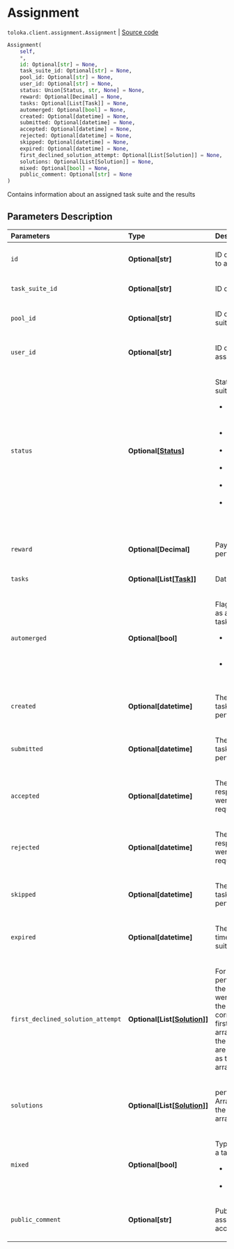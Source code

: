 # Assignment
`toloka.client.assignment.Assignment` | [Source code](https://github.com/Toloka/toloka-kit/blob/v0.1.24/src/client/assignment.py#L19)

```python
Assignment(
    self,
    *,
    id: Optional[str] = None,
    task_suite_id: Optional[str] = None,
    pool_id: Optional[str] = None,
    user_id: Optional[str] = None,
    status: Union[Status, str, None] = None,
    reward: Optional[Decimal] = None,
    tasks: Optional[List[Task]] = None,
    automerged: Optional[bool] = None,
    created: Optional[datetime] = None,
    submitted: Optional[datetime] = None,
    accepted: Optional[datetime] = None,
    rejected: Optional[datetime] = None,
    skipped: Optional[datetime] = None,
    expired: Optional[datetime] = None,
    first_declined_solution_attempt: Optional[List[Solution]] = None,
    solutions: Optional[List[Solution]] = None,
    mixed: Optional[bool] = None,
    public_comment: Optional[str] = None
)
```

Contains information about an assigned task suite and the results

## Parameters Description

| Parameters | Type | Description |
| :----------| :----| :-----------|
`id`|**Optional\[str\]**|<p>ID of the task suite assignment to a performer.</p>
`task_suite_id`|**Optional\[str\]**|<p>ID of a task suite.</p>
`pool_id`|**Optional\[str\]**|<p>ID of the pool that the task suite belongs to.</p>
`user_id`|**Optional\[str\]**|<p>ID of the performer who was assigned the task suite.</p>
`status`|**Optional\[[Status](toloka.client.assignment.Assignment.Status.md)\]**|<p>Status of an assigned task suite.<ul><li>ACTIVE - In the process of execution by the performer.</li><li>SUBMITTED - Completed but not checked.</li><li>ACCEPTED - Accepted by the requester.</li><li>REJECTED - Rejected by the requester.</li><li>SKIPPED - Skipped by the performer.</li><li>EXPIRED - The time for completing the tasks expired.</li></ul></p>
`reward`|**Optional\[Decimal\]**|<p>Payment received by the performer.</p>
`tasks`|**Optional\[List\[[Task](toloka.client.task.Task.md)\]\]**|<p>Data for the tasks.</p>
`automerged`|**Optional\[bool\]**|<p>Flag of the response received as a result of merging identical tasks. Value:<ul><li>True - The response was recorded when identical tasks were merged.</li><li>False - Normal performer response.</li></ul></p>
`created`|**Optional\[datetime\]**|<p>The date and time when the task suite was assigned to a performer.</p>
`submitted`|**Optional\[datetime\]**|<p>The date and time when the task suite was completed by a performer.</p>
`accepted`|**Optional\[datetime\]**|<p>The date and time when the responses for the task suite were accepted by the requester.</p>
`rejected`|**Optional\[datetime\]**|<p>The date and time when the responses for the task suite were rejected by the requester.</p>
`skipped`|**Optional\[datetime\]**|<p>The date and time when the task suite was skipped by the performer.</p>
`expired`|**Optional\[datetime\]**|<p>The date and time when the time for completing the task suite expired.</p>
`first_declined_solution_attempt`|**Optional\[List\[[Solution](toloka.client.solution.Solution.md)\]\]**|<p>For training tasks. The performer&#x27;s first responses in the training task (only if these were the wrong answers). If the performer answered correctly on the first try, the first_declined_solution_attempt array is omitted. Arrays with the responses (output_values) are arranged in the same order as the task data in the tasks array.</p>
`solutions`|**Optional\[List\[[Solution](toloka.client.solution.Solution.md)\]\]**|<p>performer responses. Arranged in the same order as the data for tasks in the tasks array.</p>
`mixed`|**Optional\[bool\]**|<p>Type of operation for creating a task suite:<ul><li>True - Automatic (&quot;smart mixing&quot;).</li><li>False - Manually.</li></ul></p>
`public_comment`|**Optional\[str\]**|<p>Public comment about an assignment. Why it was accepted or rejected.</p>
